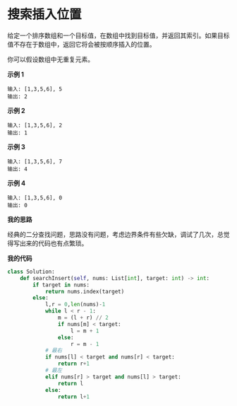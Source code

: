 # 搜索插入位置

给定一个排序数组和一个目标值，在数组中找到目标值，并返回其索引。如果目标值不存在于数组中，返回它将会被按顺序插入的位置。

你可以假设数组中无重复元素。

**示例 1**

```
输入: [1,3,5,6], 5
输出: 2
```

**示例 2**

```
输入: [1,3,5,6], 2
输出: 1
```

**示例 3**

```
输入: [1,3,5,6], 7
输出: 4
```

**示例 4**

```
输入: [1,3,5,6], 0
输出: 0
```

**我的思路**

经典的二分查找问题，思路没有问题，考虑边界条件有些欠缺，调试了几次，总觉得写出来的代码也有点繁琐。

**我的代码**

```python
class Solution:
    def searchInsert(self, nums: List[int], target: int) -> int:
        if target in nums:
            return nums.index(target)
        else:
            l,r = 0,len(nums)-1
            while l < r - 1:
                m = (l + r) // 2
                if nums[m] < target:
                    l = m + 1
                else:
                    r = m - 1
            # 最右
            if nums[l] < target and nums[r] < target:
                return r+1
            # 最左
            elif nums[r] > target and nums[l] > target:
                return l
            else:
                return l+1
```
